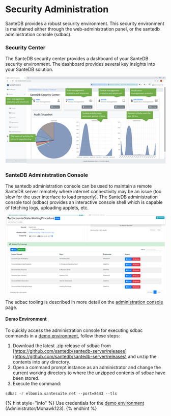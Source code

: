 # Security Administration

SanteDB provides a robust security environment. This security environment is maintained either through the web-administration panel, or the santedb administration console \(sdbac\).

### Security Center

The SanteDB security center provides a dashboard of your SanteDB security environment. The dashboard provides several key insights into your SanteDB solution.

![](../../../.gitbook/assets/image%20%28141%29.png)

### SanteDB Administration Console

The santedb administration console can be used to maintain a remote SanteDB server remotely where internet connectivity may be an issue \(too slow for the user interface to load properly\). The SanteDB administration console tool \(sdbac\) provides an interactive console shell which is capable of fetching logs, uploading applets, etc. 

![](../../../.gitbook/assets/image%20%285%29.png)

The sdbac tooling is described in more detail on the [administration console](../host-administration/santedb-icdr-admin-console/) page.

#### Demo Environment

To quickly access the administration console for executing sdbac commands in a [demo environment](../../installation/santedb-server/installing-a-development-demo-environment.md), follow these steps:

1. Download the latest .zip release of sdbac from [https://github.com/santedb/santedb-server/releases](https://github.com/santedb/santedb-server/releases) and unzip the contents into any directory.
2. Open a command prompt instance as an administrator and change the current working directory to where the unzipped contents of sdbac have been stored.
3. Execute the command: 

```text
sdbac -r elbonia.santesuite.net --port=8443 --tls
```

{% hint style="info" %}
Use credentials for the [demo environment](../../installation/santedb-server/installing-a-development-demo-environment.md) \(Administrator/Mohawk123\).
{% endhint %}

